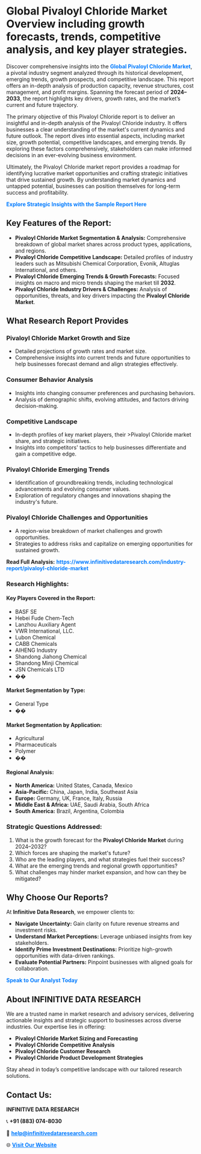 <h1>Global Pivaloyl Chloride Market Overview including growth forecasts, trends, competitive analysis, and key player strategies.</h1>
<p>
Discover comprehensive insights into the 
<a href="https://www.infinitivedataresearch.com/industry-report/pivaloyl-chloride-market" rel="dofollow" style="color: #007BFF; text-decoration: none;"><strong>Global Pivaloyl Chloride Market</strong></a>, a pivotal industry segment analyzed through its historical development, emerging trends, growth prospects, and competitive landscape. This report offers an in-depth analysis of production capacity, revenue structures, cost management, and profit margins. Spanning the forecast period of <strong>2024–2033</strong>, the report highlights key drivers, growth rates, and the market’s current and future trajectory.
</p>
<p>
The primary objective of this Pivaloyl Chloride report is to deliver an insightful and in-depth analysis of the Pivaloyl Chloride industry. It offers businesses a clear understanding of the market's current dynamics and future outlook. The report dives into essential aspects, including market size, growth potential, competitive landscapes, and emerging trends. By exploring these factors comprehensively, stakeholders can make informed decisions in an ever-evolving business environment.
</p>
<p>
Ultimately, the Pivaloyl Chloride market report provides a roadmap for identifying lucrative market opportunities and crafting strategic initiatives that drive sustained growth. By understanding market dynamics and untapped potential, businesses can position themselves for long-term success and profitability.
</p>
<p>
<a href="https://www.infinitivedataresearch.com/request-sample/reportId=108965" style="color: #007BFF; text-decoration: none;"><strong>Explore Strategic Insights with the Sample Report Here</strong></a>
</p>

<h2>Key Features of the Report:</h2>
<ul>
<li><strong>Pivaloyl Chloride Market Segmentation & Analysis:</strong> Comprehensive breakdown of global market shares across product types, applications, and regions.</li>
<li><strong>Pivaloyl Chloride Competitive Landscape:</strong> Detailed profiles of industry leaders such as Mitsubishi Chemical Corporation, Evonik, Altuglas International, and others.</li>
<li><strong>Pivaloyl Chloride Emerging Trends & Growth Forecasts:</strong> Focused insights on macro and micro trends shaping the market till <strong>2032</strong>.</li>
<li><strong>Pivaloyl Chloride Industry Drivers & Challenges:</strong> Analysis of opportunities, threats, and key drivers impacting the <strong>Pivaloyl Chloride Market</strong>.</li>
</ul>

<h2>What Research Report Provides</h2>
<h3>Pivaloyl Chloride Market Growth and Size</h3>
<ul>
<li>Detailed projections of growth rates and market size.</li>
<li>Comprehensive insights into current trends and future opportunities to help businesses forecast demand and align strategies effectively.</li>
</ul>

<h3>Consumer Behavior Analysis</h3>
<ul>
<li>Insights into changing consumer preferences and purchasing behaviors.</li>
<li>Analysis of demographic shifts, evolving attitudes, and factors driving decision-making.</li>
</ul>

<h3>Competitive Landscape</h3>
<ul>
<li>In-depth profiles of key market players, their >Pivaloyl Chloride market share, and strategic initiatives.</li>
<li>Insights into competitors' tactics to help businesses differentiate and gain a competitive edge.</li>
</ul>

<h3>Pivaloyl Chloride Emerging Trends</h3>
<ul>
<li>Identification of groundbreaking trends, including technological advancements and evolving consumer values.</li>
<li>Exploration of regulatory changes and innovations shaping the industry's future.</li>
</ul>

<h3>Pivaloyl Chloride Challenges and Opportunities</h3>
<ul>
<li>A region-wise breakdown of market challenges and growth opportunities.</li>
<li>Strategies to address risks and capitalize on emerging opportunities for sustained growth.</li>
</ul>
<p><strong>Read Full Analysis:</strong> <a href="https://www.infinitivedataresearch.com/industry-report/pivaloyl-chloride-market" rel="dofollow" style="color: #007BFF; text-decoration: none;"><strong>https://www.infinitivedataresearch.com/industry-report/pivaloyl-chloride-market</strong></a></p>
<h3>Research Highlights:</h3>
<h4>Key Players Covered in the Report:</h4>
<ul><li>BASF SE</li><li>Hebei Fude Chem-Tech</li><li>Lanzhou Auxiliary Agent</li><li>VWR International, LLC.</li><li>Lubon Chemical</li><li>CABB Chemicals</li><li>AIHENG Industry</li><li>Shandong Jiahong Chemical</li><li>Shandong Minji Chemical</li><li>JSN Chemicals LTD</li><li>��</li></ul>
<h4>Market Segmentation by Type:</h4>
<ul><li>General Type</li><li>��</li></ul>
<h4>Market Segmentation by Application:</h4>
<ul><li>Agricultural</li><li>Pharmaceuticals</li><li>Polymer</li><li>��</li></ul>

<h4>Regional Analysis:</h4>
<ul>
<li><strong>North America:</strong> United States, Canada, Mexico</li>
<li><strong>Asia-Pacific:</strong> China, Japan, India, Southeast Asia</li>
<li><strong>Europe:</strong> Germany, UK, France, Italy, Russia</li>
<li><strong>Middle East & Africa:</strong> UAE, Saudi Arabia, South Africa</li>
<li><strong>South America:</strong> Brazil, Argentina, Colombia</li>
</ul>

<h3>Strategic Questions Addressed:</h3>
<ol>
<li>What is the growth forecast for the <strong>Pivaloyl Chloride Market</strong> during 2024–2032?</li>
<li>Which forces are shaping the market's future?</li>
<li>Who are the leading players, and what strategies fuel their success?</li>
<li>What are the emerging trends and regional growth opportunities?</li>
<li>What challenges may hinder market expansion, and how can they be mitigated?</li>
</ol>

<h2>Why Choose Our Reports?</h2>
<p>At <strong>Infinitive Data Research</strong>, we empower clients to:</p>
<ul>
<li><strong>Navigate Uncertainty:</strong> Gain clarity on future revenue streams and investment risks.</li>
<li><strong>Understand Market Perceptions:</strong> Leverage unbiased insights from key stakeholders.</li>
<li><strong>Identify Prime Investment Destinations:</strong> Prioritize high-growth opportunities with data-driven rankings.</li>
<li><strong>Evaluate Potential Partners:</strong> Pinpoint businesses with aligned goals for collaboration.</li>
</ul>
<p><a href="https://www.infinitivedataresearch.com/industry-report/pivaloyl-chloride-market" rel="dofollow" style="color: #007BFF; text-decoration: none;"><strong>Speak to Our Analyst Today</strong></a></p>

<h2>About INFINITIVE DATA RESEARCH</h2>
<p>We are a trusted name in market research and advisory services, delivering actionable insights and strategic support to businesses across diverse industries. Our expertise lies in offering:</p>
<ul>
<li><strong>Pivaloyl Chloride Market Sizing and Forecasting</strong></li>
<li><strong>Pivaloyl Chloride Competitive Analysis</strong></li>
<li><strong>Pivaloyl Chloride Customer Research</strong></li>
<li><strong>Pivaloyl Chloride Product Development Strategies</strong></li>
</ul>
<p>Stay ahead in today’s competitive landscape with our tailored research solutions.</p>

<h2>Contact Us:</h2>
<p><strong>INFINITIVE DATA RESEARCH</strong></p>
<p>📞 <strong>+91 (883) 074-8030</strong></p>
<p>📧 <strong><a href="mailto:help@infinitivedataresearch.com" style="color: #007BFF;">help@infinitivedataresearch.com</a></strong></p>
<p>🌐 <strong><a href="https://www.infinitivedataresearch.com" rel="dofollow" style="color: #007BFF;">Visit Our Website</a></strong></p>
